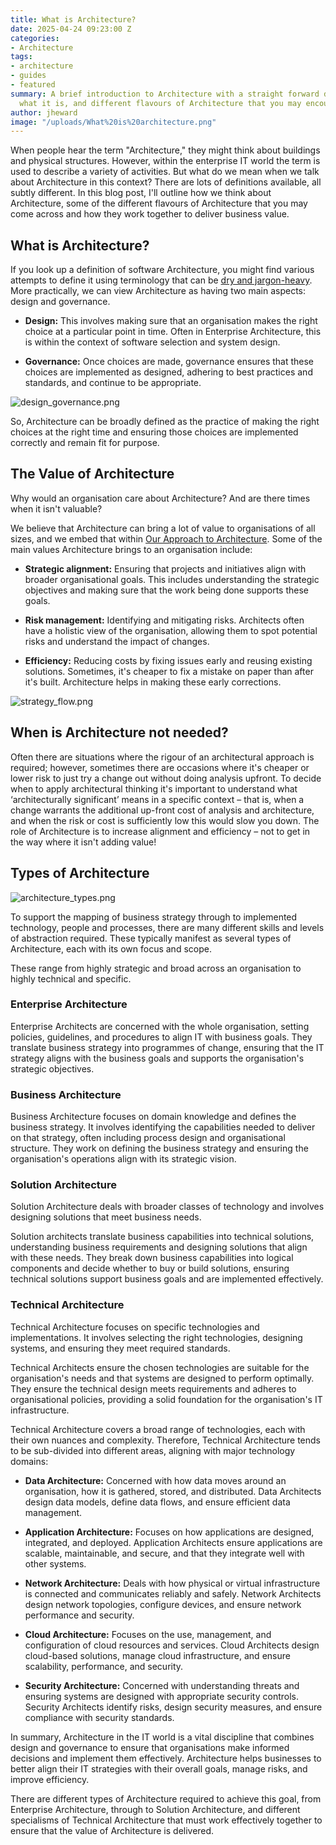 ```yaml
---
title: What is Architecture?
date: 2025-04-24 09:23:00 Z
categories:
- Architecture
tags:
- architecture
- guides
- featured
summary: A brief introduction to Architecture with a straight forward definition if
  what it is, and different flavours of Architecture that you may encounter
author: jheward
image: "/uploads/What%20is%20architecture.png"
---
```


When people hear the term "Architecture," they might think about buildings and physical structures. However, within the enterprise IT world the term is used to describe a variety of activities. But what do we mean when we talk about Architecture in this context? There are lots of definitions available, all subtly different. In this blog post, I'll outline how we think about Architecture, some of the different flavours of Architecture that you may come across and how they work together to deliver business value.

## What is Architecture?

If you look up a definition of software Architecture, you might find various attempts to define it using terminology that can be [dry and jargon-heavy](https://www.gartner.com/en/information-technology/glossary/architecture). More practically, we can view Architecture as having two main aspects: design and governance.

* **Design:** This involves making sure that an organisation makes the right choice at a particular point in time. Often in Enterprise Architecture, this is within the context of software selection and system design.


* **Governance:** Once choices are made, governance ensures that these choices are implemented as designed, adhering to best practices and standards, and continue to be appropriate.

![design_governance.png](/uploads/design_governance.png)

So, Architecture can be broadly defined as the practice of making the right choices at the right time and ensuring those choices are implemented correctly and remain fit for purpose.

## The Value of Architecture

Why would an organisation care about Architecture? And are there times when it isn't valuable?

We believe that Architecture can bring a lot of value to organisations of all sizes, and we embed that within [Our Approach to Architecture](https://blog.scottlogic.com/2024/10/15/our-approach-to-architecture.html). Some of the main values Architecture brings to an organisation include:

* **Strategic alignment:** Ensuring that projects and initiatives align with broader organisational goals. This includes understanding the strategic objectives and making sure that the work being done supports these goals.


* **Risk management:** Identifying and mitigating risks. Architects often have a holistic view of the organisation, allowing them to spot potential risks and understand the impact of changes.


* **Efficiency:** Reducing costs by fixing issues early and reusing existing solutions. Sometimes, it's cheaper to fix a mistake on paper than after it's built. Architecture helps in making these early corrections.

![strategy_flow.png](/uploads/strategy_flow.png)

## When is Architecture not needed?

Often there are situations where the rigour of an architectural approach is required; however, sometimes there are occasions where it's cheaper or lower risk to just try a change out without doing analysis upfront. To decide when to apply architectural thinking it's important to understand what ‘architecturally significant’ means in a specific context – that is, when a change warrants the additional up-front cost of analysis and architecture, and when the risk or cost is sufficiently low this would slow you down. The role of Architecture is to increase alignment and efficiency – not to get in the way where it isn't adding value!

## Types of Architecture

![architecture_types.png](/uploads/architecture_types.png)

To support the mapping of business strategy through to implemented technology, people and processes, there are many different skills and levels of abstraction required. These typically manifest as several types of Architecture, each with its own focus and scope.

These range from highly strategic and broad across an organisation to highly technical and specific.

### Enterprise Architecture

Enterprise Architects are concerned with the whole organisation, setting policies, guidelines, and procedures to align IT with business goals. They translate business strategy into programmes of change, ensuring that the IT strategy aligns with the business goals and supports the organisation's strategic objectives.

### Business Architecture

Business Architecture focuses on domain knowledge and defines the business strategy. It involves identifying the capabilities needed to deliver on that strategy, often including process design and organisational structure. They work on defining the business strategy and ensuring the organisation's operations align with its strategic vision.

### Solution Architecture

Solution Architecture deals with broader classes of technology and involves designing solutions that meet business needs.

Solution architects translate business capabilities into technical solutions, understanding business requirements and designing solutions that align with these needs. They break down business capabilities into logical components and decide whether to buy or build solutions, ensuring technical solutions support business goals and are implemented effectively.

### Technical Architecture

Technical Architecture focuses on specific technologies and implementations. It involves selecting the right technologies, designing systems, and ensuring they meet required standards.

Technical Architects ensure the chosen technologies are suitable for the organisation's needs and that systems are designed to perform optimally. They ensure the technical design meets requirements and adheres to organisational policies, providing a solid foundation for the organisation's IT infrastructure.

Technical Architecture covers a broad range of technologies, each with their own nuances and complexity. Therefore, Technical Architecture tends to be sub-divided into different areas, aligning with major technology domains:

* **Data Architecture:** Concerned with how data moves around an organisation, how it is gathered, stored, and distributed. Data Architects design data models, define data flows, and ensure efficient data management.


* **Application Architecture:** Focuses on how applications are designed, integrated, and deployed. Application Architects ensure applications are scalable, maintainable, and secure, and that they integrate well with other systems.


* **Network Architecture:** Deals with how physical or virtual infrastructure is connected and communicates reliably and safely. Network Architects design network topologies, configure devices, and ensure network performance and security.


* **Cloud Architecture:** Focuses on the use, management, and configuration of cloud resources and services. Cloud Architects design cloud-based solutions, manage cloud infrastructure, and ensure scalability, performance, and security.


* **Security Architecture:** Concerned with understanding threats and ensuring systems are designed with appropriate security controls. Security Architects identify risks, design security measures, and ensure compliance with security standards.

In summary, Architecture in the IT world is a vital discipline that combines design and governance to ensure that organisations make informed decisions and implement them effectively. Architecture helps businesses to better align their IT strategies with their overall goals, manage risks, and improve efficiency.

There are different types of Architecture required to achieve this goal, from Enterprise Architecture, through to Solution Architecture, and different specialisms of Technical Architecture that must work effectively together to ensure that the value of Architecture is delivered.